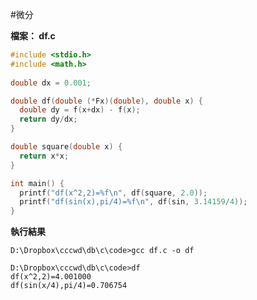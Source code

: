 #微分

**檔案： df.c**

```C
#include <stdio.h>
#include <math.h>
  
double dx = 0.001;

double df(double (*Fx)(double), double x) {
  double dy = f(x+dx) - f(x);
  return dy/dx;
}

double square(double x) {
  return x*x;
}

int main() {
  printf("df(x^2,2)=%f\n", df(square, 2.0));
  printf("df(sin(x),pi/4)=%f\n", df(sin, 3.14159/4));
}
```

**執行結果**

    D:\Dropbox\cccwd\db\c\code>gcc df.c -o df

    D:\Dropbox\cccwd\db\c\code>df
    df(x^2,2)=4.001000
    df(sin(x/4),pi/4)=0.706754